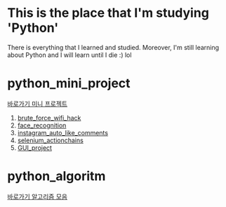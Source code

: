 # This is the place that I'm studying 'Python'
There is everything that I learned and studied.
Moreover, I'm still learning about Python and I will learn until I die :) lol   

# python_mini_project 

[ 바로가기 미니 프로젝트 ](https://github.com/dygksquf5/python_study/tree/master/python_mini_Project)

   1) [brute_force_wifi_hack](https://github.com/dygksquf5/python_study/tree/master/python_mini_Project/brute_force_wifi)
   2) [face_recognition](https://github.com/dygksquf5/python_study/tree/master/python_mini_Project/face_recognition)
   3) [instagram_auto_like_comments](https://github.com/dygksquf5/python_study/tree/master/python_mini_Project/instagram_auto_like_comments)
   4) [selenium_actionchains](https://github.com/dygksquf5/python_study/tree/master/python_mini_Project/selenium_actionchains)
   5) [GUI_project](https://github.com/dygksquf5/python_study/tree/master/python_mini_Project/GUI_project/GUI_for_images_project)
   
   



# python_algoritm

[ 바로가기 알고리즘 모음 ](https://github.com/dygksquf5/python_study/tree/master/python_algorithm)
